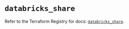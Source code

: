 # `databricks_share`

Refer to the Terraform Registry for docs: [`databricks_share`](https://registry.terraform.io/providers/databricks/databricks/1.60.0/docs/resources/share).
